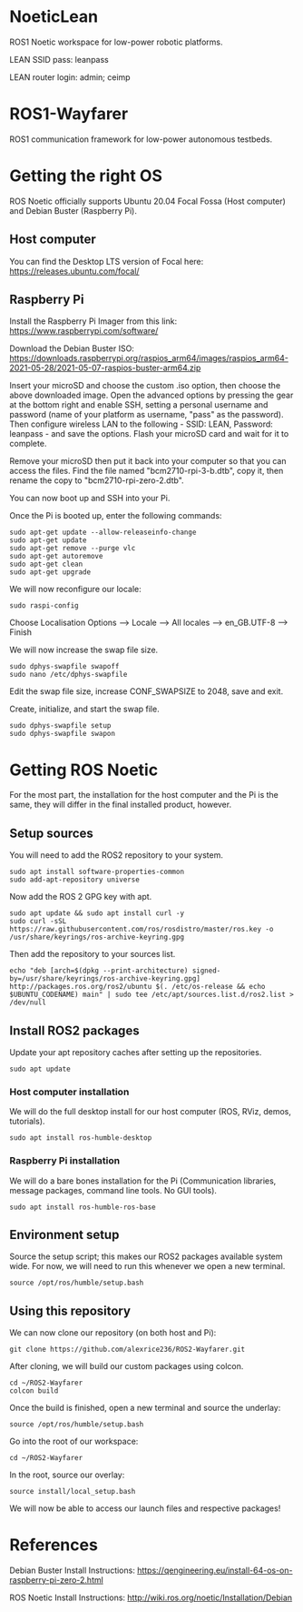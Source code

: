 # NoeticLean

ROS1 Noetic workspace for low-power robotic platforms.

LEAN SSID pass: leanpass

LEAN router login: admin; ceimp


# ROS1-Wayfarer

ROS1 communication framework for low-power autonomous testbeds.

# Getting the right OS

ROS Noetic officially supports Ubuntu 20.04 Focal Fossa (Host computer) and Debian Buster (Raspberry Pi).

## Host computer

You can find the Desktop LTS version of Focal here: https://releases.ubuntu.com/focal/

## Raspberry Pi

Install the Raspberry Pi Imager from this link: https://www.raspberrypi.com/software/ 

Download the Debian Buster ISO: https://downloads.raspberrypi.org/raspios_arm64/images/raspios_arm64-2021-05-28/2021-05-07-raspios-buster-arm64.zip

Insert your microSD and choose the custom .iso option, then choose the above downloaded image. Open the advanced options by pressing the gear at the bottom right and enable SSH, setting a personal username and password (name of your platform as username, "pass" as the password). Then configure wireless LAN to the following - SSID: LEAN, Password: leanpass - and save the options. Flash your microSD card and wait for it to complete.

Remove your microSD then put it back into your computer so that you can access the files. Find the file named "bcm2710-rpi-3-b.dtb", copy it, then rename the copy to "bcm2710-rpi-zero-2.dtb".

You can now boot up and SSH into your Pi.

Once the Pi is booted up, enter the following commands:
```
sudo apt-get update --allow-releaseinfo-change
sudo apt-get update
sudo apt-get remove --purge vlc
sudo apt-get autoremove
sudo apt-get clean
sudo apt-get upgrade
```

We will now reconfigure our locale:
```
sudo raspi-config
```

Choose Localisation Options --> Locale --> All locales --> en_GB.UTF-8 --> Finish

We will now increase the swap file size.

```
sudo dphys-swapfile swapoff
sudo nano /etc/dphys-swapfile
```

Edit the swap file size, increase CONF_SWAPSIZE to 2048, save and exit.

Create, initialize, and start the swap file.
```
sudo dphys-swapfile setup
sudo dphys-swapfile swapon
```


# Getting ROS Noetic

For the most part, the installation for the host computer and the Pi is the same, they will differ in the final installed product, however. 

## Setup sources

You will need to add the ROS2 repository to your system.

```
sudo apt install software-properties-common
sudo add-apt-repository universe
```

Now add the ROS 2 GPG key with apt.

```
sudo apt update && sudo apt install curl -y
sudo curl -sSL https://raw.githubusercontent.com/ros/rosdistro/master/ros.key -o /usr/share/keyrings/ros-archive-keyring.gpg
```

Then add the repository to your sources list.

```
echo "deb [arch=$(dpkg --print-architecture) signed-by=/usr/share/keyrings/ros-archive-keyring.gpg] http://packages.ros.org/ros2/ubuntu $(. /etc/os-release && echo $UBUNTU_CODENAME) main" | sudo tee /etc/apt/sources.list.d/ros2.list > /dev/null
```

## Install ROS2 packages

Update your apt repository caches after setting up the repositories.

```
sudo apt update
```

### Host computer installation

We will do the full desktop install for our host computer (ROS, RViz, demos, tutorials).

```
sudo apt install ros-humble-desktop
```

### Raspberry Pi installation

We will do a bare bones installation for the Pi (Communication libraries, message packages, command line tools. No GUI tools).

```
sudo apt install ros-humble-ros-base
```

## Environment setup

Source the setup script; this makes our ROS2 packages available system wide. For now, we will need to run this whenever we open a new terminal.

```
source /opt/ros/humble/setup.bash
```

## Using this repository

We can now clone our repository (on both host and Pi):

```
git clone https://github.com/alexrice236/ROS2-Wayfarer.git
```

After cloning, we will build our custom packages using colcon.

```
cd ~/ROS2-Wayfarer
colcon build
```

Once the build is finished, open a new terminal and source the underlay:

```
source /opt/ros/humble/setup.bash
```

Go into the root of our workspace:

```
cd ~/ROS2-Wayfarer
```

In the root, source our overlay:

```
source install/local_setup.bash
```

We will now be able to access our launch files and respective packages!

# References
Debian Buster Install Instructions: https://qengineering.eu/install-64-os-on-raspberry-pi-zero-2.html

ROS Noetic Install Instructions: http://wiki.ros.org/noetic/Installation/Debian